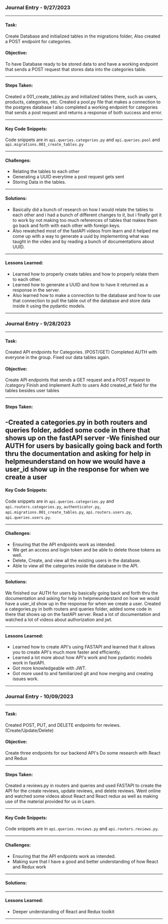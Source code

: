 ### Journal Entry - 9/27/2023

---

#### Task:

Create Database and initialized tables in the migrations folder, Also created a POST endpoint for categories.


#### Objective:

To have Database ready to be stored data to and have a working endpoint that sends a POST request that stores data into the categories table.

---

#### Steps Taken:

Created a 001_create_tables.py and initialized tables there, such as users, products, categories, etc.
Created a pool.py file that makes a connection to the postgres database
I also completed a working endpoint for categories that sends a post request and returns a response of both success and error.

---

#### Key Code Snippets:
Code snippets are in `api.queries.categories.py` and `api.queries.pool` and `api.migrations.001_create_tables.py`

---

#### Challenges:
- Relating the tables to each other
- Generating a UUID everytime a post request gets sent
- Storing Data in the tables.

---

#### Solutions:

- Basically did a bunch of research on how I would relate the tables to each other and i had a bunch of different changes to it, but i finally got it to work by not making too much references of tables that makes them go back and forth with each other with foreign keys.
- Also rewatched most of the fastAPI videos from learn and it helped me come up with a way to generate a uuid by implementing what was taught in the video and by reading a bunch of documentations about UUID.

---

#### Lessons Learned:
- Learned how to properly create tables and how to properly relate them to each other.
- Learned how to generate a UUID and how to have it returned as a response in the server.
- Also learned how to make a connection to the database and how to use that connection to pull the table out of the database and store data inside it using the pydantic models.

---

### Journal Entry - 9/28/2023

---

#### Task:

Created API endpoints for Categories. (POST/GET)
Completed AUTH with everyone in the group.
Fixed our data tables again.


#### Objective:

Create API endpoints that sends a GET request and a POST request to /category
Finish and implement Auth to users
Add created_at field for the tables besides user tables

---

#### Steps Taken:

-Created a categories.py in both routers and queries folder, added some code in there that shows up on the fastAPI server
-We finished our AUTH for users by basically going back and forth thru the documentation and asking for help in helpmeunderstand on how we would have a user_id show up in the response for when we create a user
---

#### Key Code Snippets:
Code snippets are in `api.queries.categories.py` and `api.routers.categories.py`, `authenticator.py`, `api.migrations.001_create_tables.py`, `api.routers.users.py`, `api.queries.users.py`.

---

#### Challenges:
- Ensuring that the API endpoints work as intended.
- We get an access and login token and be able to delete those tokens as well.
- Delete, Create, and view all the existing users in the database.
- Able to view all the categories inside the database in the API.

---

#### Solutions:
We finished our AUTH for users by basically going back and forth thru the documentation and asking for help in helpmeunderstand on how we would have a user_id show up in the response for when we create a user.
Created a categories.py in both routers and queries folder, added some code in there that shows up on the fastAPI server.
Read a lot of documentation and watched a lot of videos about authorization and jwt.


---

#### Lessons Learned:
- Learned how to create API's using FASTAPI and learned that it allows you to create API's much more faster and efficiently.
- Learned a lot more about how API's work and how pydantic models work in fastAPI.
- Got more knowledgeable with JWT.
- Got more used to and familiarized git and how merging and creating issues work.

---


### Journal Entry - 10/09/2023

---

#### Task:

Created POST, PUT, and DELETE endpoints for reviews. (Create/Update/Delete)


#### Objective:

Create three endpoints for our backend API's
Do some research with React and Redux

---

#### Steps Taken:

Created a reviews.py in routers and queries and used FASTAPI to create the API for the create reviews, update reviews, and delete reviews.
Went online and watched some videos about React and React redux as well as making use of the material provided for us in Learn.

---

#### Key Code Snippets:
Code snippets are in `api.queries.reviews.py` and `api.routers.reviews.py`.

---

#### Challenges:
- Ensuring that the API endpoints work as intended.
- Making sure that I have a good and better understanding of how React and Redux work

---

#### Solutions:



---

#### Lessons Learned:
- Deeper understanding of React and Redux toolkit

---
